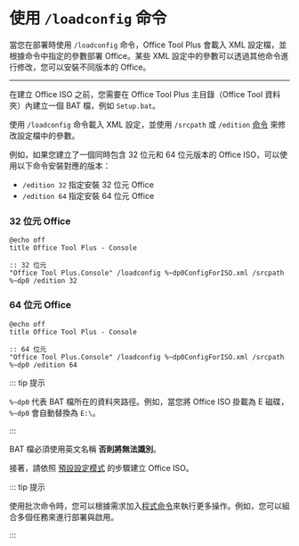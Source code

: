# 使用 `/loadconfig` 命令

當您在部署時使用 `/loadconfig` 命令，Office Tool Plus 會載入 XML 設定檔，並根據命令中指定的參數部署 Office。某些 XML 設定中的參數可以透過其他命令進行修改，您可以安裝不同版本的 Office。

---

在建立 Office ISO 之前，您需要在 Office Tool Plus 主目錄（Office Tool 資料夾）內建立一個 BAT 檔，例如 `Setup.bat`。

使用 `/loadconfig` 命令載入 XML 設定，並使用 `/srcpath` 或 `/edition` [命令](/usage/command/application#commands) 來修改設定檔中的參數。

例如，如果您建立了一個同時包含 32 位元和 64 位元版本的 Office ISO，可以使用以下命令安裝對應的版本：

- `/edition 32` 指定安裝 32 位元 Office
- `/edition 64` 指定安裝 64 位元 Office

### 32 位元 Office
```batch
@echo off
title Office Tool Plus - Console

:: 32 位元
"Office Tool Plus.Console" /loadconfig %~dp0ConfigForISO.xml /srcpath %~dp0 /edition 32
```

### 64 位元 Office
```batch
@echo off
title Office Tool Plus - Console

:: 64 位元
"Office Tool Plus.Console" /loadconfig %~dp0ConfigForISO.xml /srcpath %~dp0 /edition 64
```

::: tip 提示

`%~dp0` 代表 BAT 檔所在的資料夾路徑。例如，當您將 Office ISO 掛載為 E 磁碟，`%~dp0` 會自動替換為 `E:\`。

:::

BAT 檔必須使用英文名稱 **否則將無法識別**。

接著，請依照 [預設設定模式](default-config.md) 的步驟建立 Office ISO。

::: tip 提示

使用批次命令時，您可以根據需求加入[程式命令](/usage/command/application)來執行更多操作。例如，您可以組合多個任務來進行部署與啟用。

:::